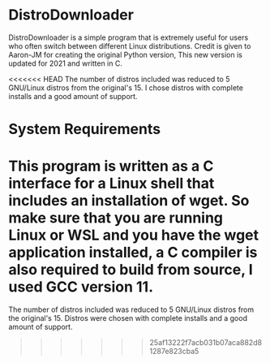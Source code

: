 # DistroDownloader
DistroDownloader is a simple program that is extremely useful for users who often switch between different Linux distributions.
Credit is given to Aaron-JM for creating the original Python version, This new version is updated for 2021 and written in C.

<<<<<<< HEAD
The number of distros included was reduced to 5 GNU/Linux distros from the original's 15. I chose distros with complete installs and a good amount of support.

# System Requirements
This program is written as a C interface for a Linux shell that includes an installation of wget. So make sure that you are running Linux or WSL
and you have the wget application installed, a C compiler is also required to build from source, I used GCC version 11.
=======
The number of distros included was reduced to 5 GNU/Linux distros from the original's 15. Distros were chosen with complete installs and a good amount of support.
>>>>>>> 25af13222f7acb031b07aca882d81287e823cba5
